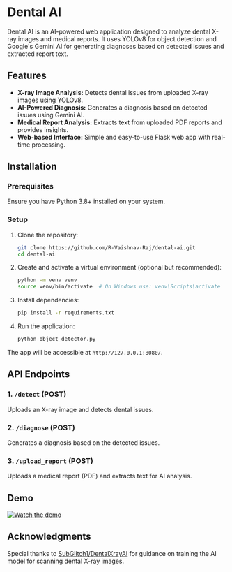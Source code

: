 # Dental AI

Dental AI is an AI-powered web application designed to analyze dental X-ray images and medical reports. It uses YOLOv8 for object detection and Google's Gemini AI for generating diagnoses based on detected issues and extracted report text.

## Features

- **X-ray Image Analysis:** Detects dental issues from uploaded X-ray images using YOLOv8.
- **AI-Powered Diagnosis:** Generates a diagnosis based on detected issues using Gemini AI.
- **Medical Report Analysis:** Extracts text from uploaded PDF reports and provides insights.
- **Web-based Interface:** Simple and easy-to-use Flask web app with real-time processing.

## Installation

### Prerequisites

Ensure you have Python 3.8+ installed on your system.

### Setup

1. Clone the repository:
   ```bash
   git clone https://github.com/R-Vaishnav-Raj/dental-ai.git
   cd dental-ai
   ```
2. Create and activate a virtual environment (optional but recommended):
   ```bash
   python -m venv venv
   source venv/bin/activate  # On Windows use: venv\Scripts\activate
   ```
3. Install dependencies:
   ```bash
   pip install -r requirements.txt
   ```
4. Run the application:
   ```bash
   python object_detector.py
   ```

The app will be accessible at `http://127.0.0.1:8080/`.

## API Endpoints

### 1. `/detect` (POST)

Uploads an X-ray image and detects dental issues.

### 2. `/diagnose` (POST)

Generates a diagnosis based on the detected issues.

### 3. `/upload_report` (POST)

Uploads a medical report (PDF) and extracts text for AI analysis.

## Demo

[![Watch the demo](https://img.youtube.com/vi/6_b2bJnO6WA/maxresdefault.jpg)](https://www.youtube.com/watch?v=6_b2bJnO6WA)



## Acknowledgments

Special thanks to [SubGlitch1/DentalXrayAI](https://github.com/SubGlitch1/DentalXrayAI) for guidance on training the AI model for scanning dental X-ray images.

##

